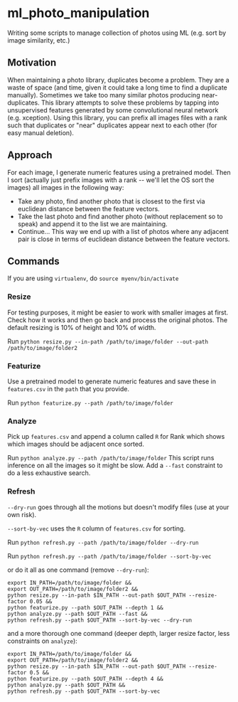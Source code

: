 # ml_photo_manipulation
Writing some scripts to manage collection of photos using ML (e.g. sort by image similarity, etc.)

## Motivation
When maintaining a photo library, duplicates become a problem. They are a waste of space (and time, given it could take a long time to find a duplicate manually). Sometimes we take too many similar photos producing near-duplicates. This library attempts to solve these problems by tapping into unsupervised features generated by some convolutional neural network (e.g. xception). Using this library, you can prefix all images files with a rank such that duplicates or "near" duplicates appear next to each other (for easy manual deletion).

## Approach
For each image, I generate numeric features using a pretrained model. Then I sort (actually just prefix images with a rank -- we'll let the OS sort the images) all images in the following way:
* Take any photo, find another photo that is closest to the first via euclidean distance between the feature vectors. 
* Take the last photo and find another photo (without replacement so to speak) and append it to the list we are maintaining.
* Continue... 
This way we end up with a list of photos where any adjacent pair is close in terms of euclidean distance between the feature vectors. 

## Commands
If you are using `virtualenv`, do `source myenv/bin/activate`

### Resize
For testing purposes, it might be easier to work with smaller images at first. Check how it works and then go back and process the original photos. The default resizing is 10% of height and 10% of width. 

Run `python resize.py --in-path /path/to/image/folder --out-path /path/to/image/folder2`

### Featurize
Use a pretrained model to generate numeric features and save these in `features.csv` in the `path` that you provide. 

Run `python featurize.py --path /path/to/image/folder`

### Analyze
Pick up `features.csv` and append a column called `R` for Rank which shows which images should be adjacent once sorted. 

Run `python analyze.py --path /path/to/image/folder`
This script runs inference on all the images so it might be slow. Add a `--fast` constraint to do a less exhaustive search.

### Refresh
`--dry-run` goes through all the motions but doesn't modify files (use at your own risk).

`--sort-by-vec` uses the `R` column of `features.csv` for sorting. 

Run `python refresh.py --path /path/to/image/folder --dry-run`

Run `python refresh.py --path /path/to/image/folder --sort-by-vec`

or do it all as one command (remove `--dry-run`):

```
export IN_PATH=/path/to/image/folder &&
export OUT_PATH=/path/to/image/folder2 &&
python resize.py --in-path $IN_PATH --out-path $OUT_PATH --resize-factor 0.05 &&
python featurize.py --path $OUT_PATH --depth 1 && 
python analyze.py --path $OUT_PATH --fast && 
python refresh.py --path $OUT_PATH --sort-by-vec --dry-run
```

and a more thorough one command (deeper depth, larger resize factor, less constraints on `analyze`):

```
export IN_PATH=/path/to/image/folder &&
export OUT_PATH=/path/to/image/folder2 &&
python resize.py --in-path $IN_PATH --out-path $OUT_PATH --resize-factor 0.5 &&
python featurize.py --path $OUT_PATH --depth 4 && 
python analyze.py --path $OUT_PATH && 
python refresh.py --path $OUT_PATH --sort-by-vec
```